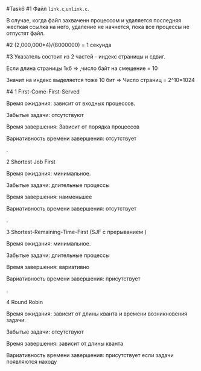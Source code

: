 #Task6
#1
Файл ```link.c```,```unlink.c```.

В случае, когда файл захваченн процессом и удаляется последняя жесткая ссылка на него, удаление не начнется, пока все процессы не отпустят файл.

#2
(2,000,000*4)/(8000000) = 1 секунда

#3
Указатель состоит из 2 частей - индекс страницы и сдвиг.

Если длина страницы 1кб => ,число байт на смещение = 10

Значит на индекс выделяется тоже 10 бит => Число страниц = 2^10=1024

#4
1 First-Come-First-Served

Время ожидания: зависит от входных процессов.

Забытые задачи: отсутствуют

Время завершения: Зависит от порядка процессов

Вариативность времени завершения: отсутствует

.

2 Shortest Job First

Время ожидания: минимальное.

Забытые задачи: длительные процессы 

Время завершения: наименьшее

Вариативность времени завершения: отсутствует

.

3 Shortest-Remaining-Time-First (SJF с прерыванием )

Время ожидания: минимальное.

Забытые задачи: длительные процессы 

Время завершения: вариативно

Вариативность времени завершения: присутствует

.

4 Round Robin

Время ожидания: зависит от длины кванта и времени возникновения задачи.

Забытые задачи: отсутствуют

Время завершения: зависит от длины кванта

Вариативность времени завершения: присутствует если задачи появляются находу


